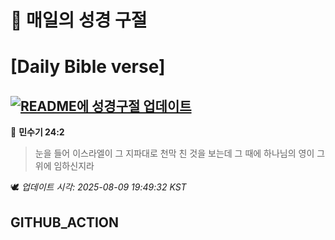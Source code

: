 # 🙏 매일의 성경 구절
# [Daily Bible verse]
## [![README에 성경구절 업데이트](https://github.com/DONGSUKA/first_test/actions/workflows/update-readme-bible.yml/badge.svg)](https://github.com/DONGSUKA/first_test/actions/workflows/update-readme-bible.yml)
<!-- START_BIBLE_VERSE -->
📖 **민수기 24:2**
> 눈을 들어 이스라엘이 그 지파대로 천막 친 것을 보는데 그 때에 하나님의 영이 그 위에 임하신지라

🕊️ _업데이트 시각: 2025-08-09 19:49:32 KST_
  <!-- END_BIBLE_VERSE -->
## GITHUB_ACTION
